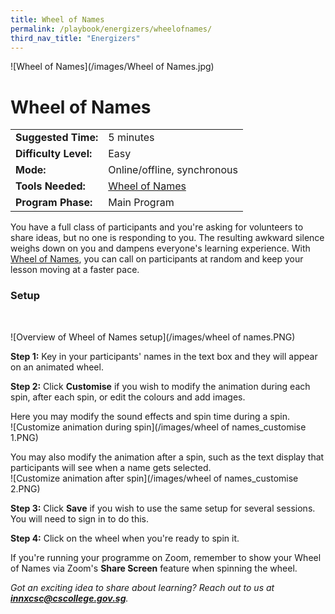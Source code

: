 ```yaml
---
title: Wheel of Names
permalink: /playbook/energizers/wheelofnames/
third_nav_title: "Energizers"
---
```

![Wheel of Names](/images/Wheel of Names.jpg)
# Wheel of Names 

|                       |                                             |
|-----------------------|---------------------------------------------|
| **Suggested Time:**   | 5 minutes                                   |
| **Difficulty Level:** | Easy                                        |
| **Mode:**             | Online/offline, synchronous                 |
| **Tools Needed:**     | [Wheel of Names](https://wheelofnames.com/) |
| **Program Phase:**    | Main Program                                |  

You have a full class of participants and you're asking for volunteers to share ideas, but no one is responding to you. The resulting awkward silence weighs down on you and dampens everyone's learning experience. With [Wheel of Names](https://wheelofnames.com/), you can call on participants at random and keep your lesson moving at a faster pace.   

### Setup  

<br/>  
  
![Overview of Wheel of Names setup](/images/wheel of names.PNG)  
  
**Step 1:** Key in your participants' names in the text box and they will appear on an animated wheel.  
  
**Step 2:** Click **Customise** if you wish to modify the animation during each spin, after each spin, or edit the colours and add images.  
  
Here you may modify the sound effects and spin time during a spin.   
![Customize animation during spin](/images/wheel of names_customise 1.PNG)  
     
You may also modify the animation after a spin, such as the text display that participants will see when a name gets selected.  
![Customize animation after spin](/images/wheel of names_customise 2.PNG)  
  
**Step 3:** Click **Save** if you wish to use the same setup for several sessions. You will need to sign in to do this.  
  
**Step 4:** Click on the wheel when you're ready to spin it.  
  
If you're running your programme on Zoom, remember to show your Wheel of Names via Zoom's **Share Screen** feature when spinning the wheel.
  
*Got an exciting idea to share about learning? Reach out to us at **innxcsc@cscollege.gov.sg**.*
